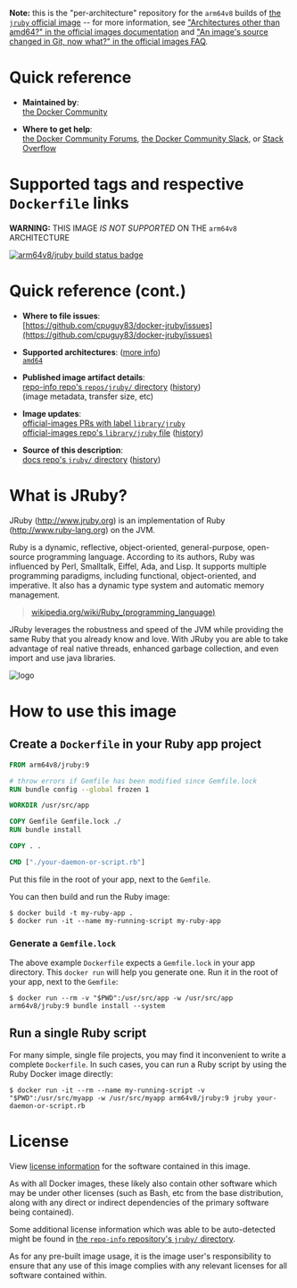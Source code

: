 <!--

********************************************************************************

WARNING:

    DO NOT EDIT "jruby/README.md"

    IT IS AUTO-GENERATED

    (from the other files in "jruby/" combined with a set of templates)

********************************************************************************

-->

**Note:** this is the "per-architecture" repository for the `arm64v8` builds of [the `jruby` official image](https://hub.docker.com/_/jruby) -- for more information, see ["Architectures other than amd64?" in the official images documentation](https://github.com/docker-library/official-images#architectures-other-than-amd64) and ["An image's source changed in Git, now what?" in the official images FAQ](https://github.com/docker-library/faq#an-images-source-changed-in-git-now-what).

# Quick reference

-	**Maintained by**:  
	[the Docker Community](https://github.com/cpuguy83/docker-jruby)

-	**Where to get help**:  
	[the Docker Community Forums](https://forums.docker.com/), [the Docker Community Slack](http://dockr.ly/slack), or [Stack Overflow](https://stackoverflow.com/search?tab=newest&q=docker)

# Supported tags and respective `Dockerfile` links

**WARNING:** THIS IMAGE *IS NOT SUPPORTED* ON THE `arm64v8` ARCHITECTURE

[![arm64v8/jruby build status badge](https://img.shields.io/jenkins/s/https/doi-janky.infosiftr.net/job/multiarch/job/arm64v8/job/jruby.svg?label=arm64v8/jruby%20%20build%20job)](https://doi-janky.infosiftr.net/job/multiarch/job/arm64v8/job/jruby/)

# Quick reference (cont.)

-	**Where to file issues**:  
	[https://github.com/cpuguy83/docker-jruby/issues](https://github.com/cpuguy83/docker-jruby/issues)

-	**Supported architectures**: ([more info](https://github.com/docker-library/official-images#architectures-other-than-amd64))  
	[`amd64`](https://hub.docker.com/r/amd64/jruby/)

-	**Published image artifact details**:  
	[repo-info repo's `repos/jruby/` directory](https://github.com/docker-library/repo-info/blob/master/repos/jruby) ([history](https://github.com/docker-library/repo-info/commits/master/repos/jruby))  
	(image metadata, transfer size, etc)

-	**Image updates**:  
	[official-images PRs with label `library/jruby`](https://github.com/docker-library/official-images/pulls?q=label%3Alibrary%2Fjruby)  
	[official-images repo's `library/jruby` file](https://github.com/docker-library/official-images/blob/master/library/jruby) ([history](https://github.com/docker-library/official-images/commits/master/library/jruby))

-	**Source of this description**:  
	[docs repo's `jruby/` directory](https://github.com/docker-library/docs/tree/master/jruby) ([history](https://github.com/docker-library/docs/commits/master/jruby))

# What is JRuby?

JRuby (http://www.jruby.org) is an implementation of Ruby (http://www.ruby-lang.org) on the JVM.

Ruby is a dynamic, reflective, object-oriented, general-purpose, open-source programming language. According to its authors, Ruby was influenced by Perl, Smalltalk, Eiffel, Ada, and Lisp. It supports multiple programming paradigms, including functional, object-oriented, and imperative. It also has a dynamic type system and automatic memory management.

> [wikipedia.org/wiki/Ruby_(programming_language)](https://en.wikipedia.org/wiki/Ruby_%28programming_language%29)

JRuby leverages the robustness and speed of the JVM while providing the same Ruby that you already know and love. With JRuby you are able to take advantage of real native threads, enhanced garbage collection, and even import and use java libraries.

![logo](https://raw.githubusercontent.com/docker-library/docs/fbdaaa95f768de2cb4508dde956912f4081a824a/jruby/logo.png)

# How to use this image

## Create a `Dockerfile` in your Ruby app project

```dockerfile
FROM arm64v8/jruby:9

# throw errors if Gemfile has been modified since Gemfile.lock
RUN bundle config --global frozen 1

WORKDIR /usr/src/app

COPY Gemfile Gemfile.lock ./
RUN bundle install

COPY . .

CMD ["./your-daemon-or-script.rb"]
```

Put this file in the root of your app, next to the `Gemfile`.

You can then build and run the Ruby image:

```console
$ docker build -t my-ruby-app .
$ docker run -it --name my-running-script my-ruby-app
```

### Generate a `Gemfile.lock`

The above example `Dockerfile` expects a `Gemfile.lock` in your app directory. This `docker run` will help you generate one. Run it in the root of your app, next to the `Gemfile`:

```console
$ docker run --rm -v "$PWD":/usr/src/app -w /usr/src/app arm64v8/jruby:9 bundle install --system
```

## Run a single Ruby script

For many simple, single file projects, you may find it inconvenient to write a complete `Dockerfile`. In such cases, you can run a Ruby script by using the Ruby Docker image directly:

```console
$ docker run -it --rm --name my-running-script -v "$PWD":/usr/src/myapp -w /usr/src/myapp arm64v8/jruby:9 jruby your-daemon-or-script.rb
```

# License

View [license information](https://github.com/jruby/jruby/blob/master/COPYING) for the software contained in this image.

As with all Docker images, these likely also contain other software which may be under other licenses (such as Bash, etc from the base distribution, along with any direct or indirect dependencies of the primary software being contained).

Some additional license information which was able to be auto-detected might be found in [the `repo-info` repository's `jruby/` directory](https://github.com/docker-library/repo-info/tree/master/repos/jruby).

As for any pre-built image usage, it is the image user's responsibility to ensure that any use of this image complies with any relevant licenses for all software contained within.
